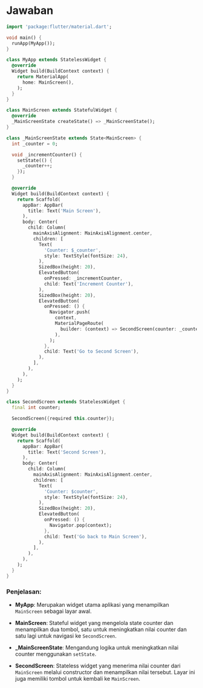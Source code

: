 # Jawaban 
```dart
import 'package:flutter/material.dart';

void main() {
  runApp(MyApp());
}

class MyApp extends StatelessWidget {
  @override
  Widget build(BuildContext context) {
    return MaterialApp(
      home: MainScreen(),
    );
  }
}

class MainScreen extends StatefulWidget {
  @override
  _MainScreenState createState() => _MainScreenState();
}

class _MainScreenState extends State<MainScreen> {
  int _counter = 0;

  void _incrementCounter() {
    setState(() {
      _counter++;
    });
  }

  @override
  Widget build(BuildContext context) {
    return Scaffold(
      appBar: AppBar(
        title: Text('Main Screen'),
      ),
      body: Center(
        child: Column(
          mainAxisAlignment: MainAxisAlignment.center,
          children: [
            Text(
              'Counter: $_counter',
              style: TextStyle(fontSize: 24),
            ),
            SizedBox(height: 20),
            ElevatedButton(
              onPressed: _incrementCounter,
              child: Text('Increment Counter'),
            ),
            SizedBox(height: 20),
            ElevatedButton(
              onPressed: () {
                Navigator.push(
                  context,
                  MaterialPageRoute(
                    builder: (context) => SecondScreen(counter: _counter),
                  ),
                );
              },
              child: Text('Go to Second Screen'),
            ),
          ],
        ),
      ),
    );
  }
}

class SecondScreen extends StatelessWidget {
  final int counter;

  SecondScreen({required this.counter});

  @override
  Widget build(BuildContext context) {
    return Scaffold(
      appBar: AppBar(
        title: Text('Second Screen'),
      ),
      body: Center(
        child: Column(
          mainAxisAlignment: MainAxisAlignment.center,
          children: [
            Text(
              'Counter: $counter',
              style: TextStyle(fontSize: 24),
            ),
            SizedBox(height: 20),
            ElevatedButton(
              onPressed: () {
                Navigator.pop(context);
              },
              child: Text('Go back to Main Screen'),
            ),
          ],
        ),
      ),
    );
  }
}
```
### Penjelasan:

- **MyApp**: Merupakan widget utama aplikasi yang menampilkan `MainScreen` sebagai layar awal.

- **MainScreen**: Stateful widget yang mengelola state counter dan menampilkan dua tombol, satu untuk meningkatkan nilai counter dan satu lagi untuk navigasi ke `SecondScreen`.

- **_MainScreenState**: Mengandung logika untuk meningkatkan nilai counter menggunakan `setState`.

- **SecondScreen**: Stateless widget yang menerima nilai counter dari `MainScreen` melalui constructor dan menampilkan nilai tersebut. Layar ini juga memiliki tombol untuk kembali ke `MainScreen`.

